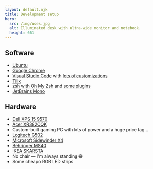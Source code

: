```yaml
---
layout: default.njk
title: Development setup
hero:
  src: /img/uses.jpg
  alt: Illuminated desk with ultra-wide monitor and notebook.
  height: 661
---
```


## Software

* [Ubuntu](https://ubuntu.com)
* [Google Chrome](https://www.google.com/chrome/)
* [Visual Studio Code](https://code.visualstudio.com) with [lots of customizations](https://gist.github.com/mvsde/f787ef1df8b48243f8236f69d0b30dfa)
* [Tilix](https://gnunn1.github.io/tilix-web/)
* [zsh with Oh My Zsh](https://ohmyz.sh) and [some plugins](https://github.com/mvsde/dotfiles/blob/main/.zshrc)
* [JetBrains Mono](https://www.jetbrains.com/lp/mono/)

## Hardware

* [Dell XPS 15 9570](https://www.dell.com/en-us/shop/laptops-2-in-1-pcs/xps-15-laptop/spd/xps-15-7590-laptop)
* [Acer XR382CQK](https://www.acer.com/ac/en/US/content/model/UM.TX2AA.002)
* Custom-built gaming PC with lots of power and a huge price tag…
* [Logitech G502](https://www.logitechg.com/products/gaming-mice/g502-hero-gaming-mouse.html)
* [Microsoft Sidewinder X4](https://www.microsoft.com/accessories/d/sidewinder-x4-keyboard)
* [Behringer MS40](https://www.behringer.com/Categories/Behringer/Loudspeaker-Systems/Multimedia/MS40/p/P0384)
* [IKEA SKARSTA](https://www.ikea.com/us/en/p/skarsta-desk-sit-stand-white-s89324812/)
* No chair — I'm always standing 😁
* Some cheapo RGB LED strips
